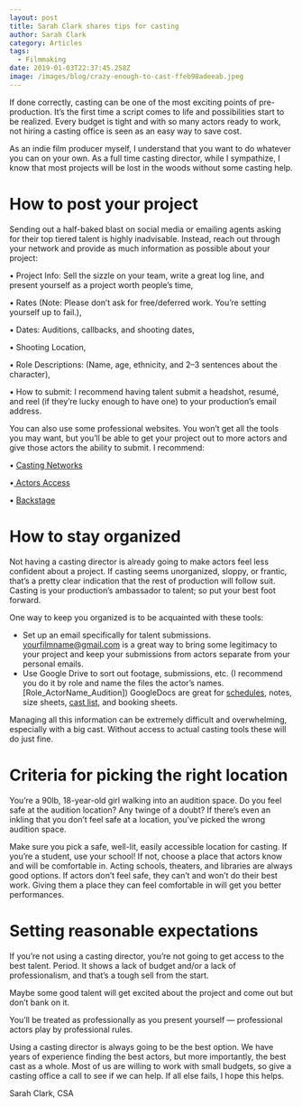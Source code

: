 ```yaml
---
layout: post
title: Sarah Clark shares tips for casting
author: Sarah Clark
category: Articles
tags:
  - Filmmaking
date: 2019-01-03T22:37:45.258Z
image: /images/blog/crazy-enough-to-cast-ffeb98adeeab.jpeg
---
```

If done correctly, casting can be one of the most exciting points of pre-production. It’s the first time a script comes to life and possibilities start to be realized. Every budget is tight and with so many actors ready to work, not hiring a casting office is seen as an easy way to save cost.

As an indie film producer myself, I understand that you want to do whatever you can on your own. As a full time casting director, while I sympathize, I know that most projects will be lost in the woods without some casting help.

# How to post your project

Sending out a half-baked blast on social media or emailing agents asking for their top tiered talent is highly inadvisable. Instead, reach out through your network and provide as much information as possible about your project:

• Project Info: Sell the sizzle on your team, write a great log line, and present yourself as a project worth people’s time,

• Rates (Note: Please don’t ask for free/deferred work. You’re setting yourself up to fail.),

• Dates: Auditions, callbacks, and shooting dates,

• Shooting Location,

• Role Descriptions: (Name, age, ethnicity, and 2–3 sentences about the character),

• How to submit: I recommend having talent submit a headshot, resumé, and reel (if they’re lucky enough to have one) to your production’s email address.

You can also use some professional websites. You won’t get all the tools you may want, but you’ll be able to get your project out to more actors and give those actors the ability to submit. I recommend:

• [Casting Networks](http://bit.ly/2ENVAZf)

•[ Actors Access](http://bit.ly/2rUd0vA)

• [Backstage](http://bit.ly/2CDoWb5)

# How to stay organized

Not having a casting director is already going to make actors feel less confident about a project. If casting seems unorganized, sloppy, or frantic, that’s a pretty clear indication that the rest of production will follow suit. Casting is your production’s ambassador to talent; so put your best foot forward.

One way to keep you organized is to be acquainted with these tools:

* Set up an email specifically for talent submissions. yourfilmname@gmail.com is a great way to bring some legitimacy to your project and keep your submissions from actors separate from your personal emails.
* Use Google Drive to sort out footage, submissions, etc. (I recommend you do it by role and name the files the actor’s names.\[Role_ActorName_Audition]) GoogleDocs are great for [schedules](http://bit.ly/fhq_castingschedule), notes, size sheets, [cast list](http://bit.ly/fhq_castlist), and booking sheets.

Managing all this information can be extremely difficult and overwhelming, especially with a big cast. Without access to actual casting tools these will do just fine.

# Criteria for picking the right location

You’re a 90lb, 18-year-old girl walking into an audition space. Do you feel safe at the audition location? Any twinge of a doubt? If there’s even an inkling that you don’t feel safe at a location, you’ve picked the wrong audition space.

Make sure you pick a safe, well-lit, easily accessible location for casting. If you’re a student, use your school! If not, choose a place that actors know and will be comfortable in. Acting schools, theaters, and libraries are always good options. If actors don’t feel safe, they can’t and won’t do their best work. Giving them a place they can feel comfortable in will get you better performances.

# Setting reasonable expectations

If you’re not using a casting director, you’re not going to get access to the best talent. Period. It shows a lack of budget and/or a lack of professionalism, and that’s a tough sell from the start.

Maybe some good talent will get excited about the project and come out but don’t bank on it.

You’ll be treated as professionally as you present yourself — professional actors play by professional rules.

Using a casting director is always going to be the best option. We have years of experience finding the best actors, but more importantly, the best cast as a whole. Most of us are willing to work with small budgets, so give a casting office a call to see if we can help. If all else fails, I hope this helps.

Sarah Clark, CSA
